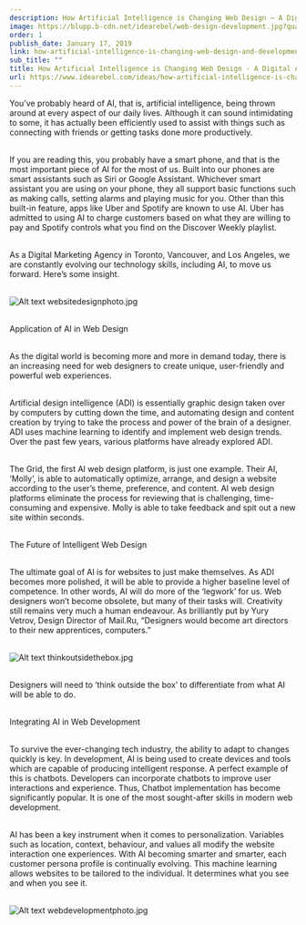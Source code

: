 ```yaml
---
description: How Artificial Intelligence is Changing Web Design – A Digital Agency Perspective
image: https://blupp.b-cdn.net/idearebel/web-design-development.jpg?quality=80&width=800
order: 1
publish_date: January 17, 2019
link: how-artificial-intelligence-is-changing-web-design-and-development
sub_title: ""
title: How Artificial Intelligence is Changing Web Design - A Digital Agency Perspective | Idea Rebel
url: https://www.idearebel.com/ideas/how-artificial-intelligence-is-changing-web-design-and-development/
---
```

You’ve probably heard of AI, that is, artificial intelligence, being thrown around at every aspect of our daily lives. Although it can sound intimidating to some, it has actually been efficiently used to assist with things such as connecting with friends or getting tasks done more productively.

\
If you are reading this, you probably have a smart phone, and that is the most important piece of AI for the most of us. Built into our phones are smart assistants such as Siri or Google Assistant. Whichever smart assistant you are using on your phone, they all support basic functions such as making calls, setting alarms and playing music for you. Other than this built-in feature, apps like Uber and Spotify are known to use AI. Uber has admitted to using AI to charge customers based on what they are willing to pay and Spotify controls what you find on the Discover Weekly playlist.

\
As a Digital Marketing Agency in Toronto, Vancouver, and Los Angeles, we are constantly evolving our technology skills, including AI, to move us forward. Here’s some insight.

\
![Alt text](https://blupp.b-cdn.net/idearebel/websitedesignphoto.jpg?quality=80&width=800?quality=80&width=800 "a title")
websitedesignphoto.jpg

\
Application of AI in Web Design

\
As the digital world is becoming more and more in demand today, there is an increasing need for web designers to create unique, user-friendly and powerful web experiences.

\
Artificial design intelligence (ADI) is essentially graphic design taken over by computers by cutting down the time, and automating design and content creation by trying to take the process and power of the brain of a designer. ADI uses machine learning to identify and implement web design trends. Over the past few years, various platforms have already explored ADI.

\
The Grid, the first AI web design platform, is just one example. Their AI, ‘Molly’, is able to automatically optimize, arrange, and design a website according to the user’s theme, preference, and content. AI web design platforms eliminate the process for reviewing that is challenging, time-consuming and expensive. Molly is able to take feedback and spit out a new site within seconds.

\
The Future of Intelligent Web Design

\
The ultimate goal of AI is for websites to just make themselves. As ADI becomes more polished, it will be able to provide a higher baseline level of competence. In other words, AI will do more of the ‘legwork’ for us. Web designers won’t become obsolete, but many of their tasks will. Creativity still remains very much a human endeavour. As brilliantly put by Yury Vetrov, Design Director of Mail.Ru, “Designers would become art directors to their new apprentices, computers.”

\
![Alt text](https://blupp.b-cdn.net/idearebel/thinkoutsidethebox.jpg?quality=80&width=800?quality=80&width=800 "a title")
thinkoutsidethebox.jpg

\
Designers will need to ‘think outside the box’ to differentiate from what AI will be able to do.

\
Integrating AI in Web Development

\
To survive the ever-changing tech industry, the ability to adapt to changes quickly is key. In development, AI is being used to create devices and tools which are capable of producing intelligent response. A perfect example of this is chatbots. Developers can incorporate chatbots to improve user interactions and experience. Thus, Chatbot implementation has become significantly popular. It is one of the most sought-after skills in modern web development.

\
AI has been a key instrument when it comes to personalization. Variables such as location, context, behaviour, and values all modify the website interaction one experiences. With AI becoming smarter and smarter, each customer persona profile is continually evolving. This machine learning allows websites to be tailored to the individual. It determines what you see and when you see it.

\
![Alt text](https://blupp.b-cdn.net/idearebel/webdevelopmentphoto.jpg?quality=80&width=800?quality=80&width=800 "a title")
webdevelopmentphoto.jpg
